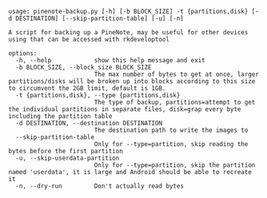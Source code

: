     usage: pinenote-backup.py [-h] [-b BLOCK_SIZE] -t {partitions,disk} [-d DESTINATION] [--skip-partition-table] [-u] [-n]
    
    A script for backing up a PineNote, may be useful for other devices using that can be accessed with rkdeveloptool
    
    options:
      -h, --help            show this help message and exit
      -b BLOCK_SIZE, --block_size BLOCK_SIZE
                            The max number of bytes to get at once, larger partitions/disks will be broken up into blocks according to this size to circumvent the 2GB limit, default is 1GB.
      -t {partitions,disk}, --type {partitions,disk}
                            The type of backup, partitions=attempt to get the individual partitions in separate files, disk=grap every byte including the partition table
      -d DESTINATION, --destination DESTINATION
                            The destination path to write the images to
      --skip-partition-table
                            Only for --type=partition, skip reading the bytes before the first partition
      -u, --skip-userdata-partition
                            Only for --type=partition, skip the partition named 'userdata', it is large and Android should be able to recreate it
      -n, --dry-run         Don't actually read bytes
